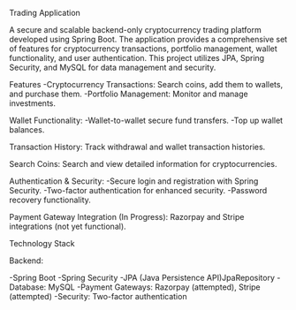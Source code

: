 Trading Application

A secure and scalable backend-only cryptocurrency trading platform developed using Spring Boot. The application provides a comprehensive set of features for cryptocurrency transactions, portfolio management, wallet functionality, and user authentication. This project utilizes JPA, Spring Security, and MySQL for data management and security.

Features
-Cryptocurrency Transactions: Search coins, add them to wallets, and purchase them.
-Portfolio Management: Monitor and manage investments.

Wallet Functionality:
-Wallet-to-wallet secure fund transfers.
-Top up wallet balances.

Transaction History: Track withdrawal and wallet transaction histories.

Search Coins: Search and view detailed information for cryptocurrencies.

Authentication & Security:
-Secure login and registration with Spring Security.
-Two-factor authentication for enhanced security.
-Password recovery functionality.

Payment Gateway Integration (In Progress): Razorpay and Stripe integrations (not yet functional).

Technology Stack

Backend:

-Spring Boot
-Spring Security
-JPA (Java Persistence API)JpaRepository
-Database: MySQL
-Payment Gateways: Razorpay (attempted), Stripe (attempted)
-Security: Two-factor authentication

